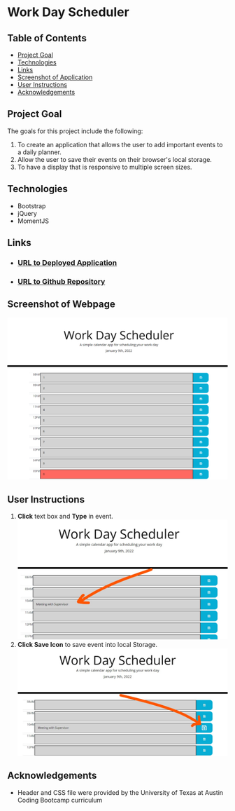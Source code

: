 # Work Day Scheduler

## Table of Contents
- [Project Goal](##Project-Goal)
- [Technologies](##Technologies)
- [Links](##Links)
- [Screenshot of Application](Screenshot-of-Application)
- [User Instructions](##User-Instructions)
- [Acknowledgements](##Acknowledgements)

## Project Goal
The goals for this project include the following:
1. To create an application that allows the user to add important events to a daily planner.
2. Allow the user to save their events on their browser's local storage.
2. To have a display that is responsive to multiple screen sizes.

## Technologies
- Bootstrap
- jQuery
- MomentJS

## Links
- ### [URL to Deployed Application](https://inklein1997.github.io/Work-Day-Scheduler/)
- ### [URL to Github Repository](https://github.com/inklein1997/Work-Day-Scheduler)

## Screenshot of Webpage
![alt](./assets/images/screenshot-of-application.png)

## User Instructions
1. **Click** text box and **Type** in event. <br>
![User types event into input box](./assets/images/step1.jpg)
2. **Click Save Icon** to save event into local Storage. <br>
![User clicks save icon to save event](./assets/images/step2.jpg)

## Acknowledgements
- Header and CSS file were provided by the University of Texas at Austin Coding Bootcamp curriculum